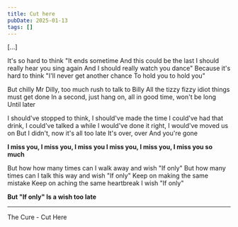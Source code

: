 ```yaml
---
title: Cut here
pubDate: 2025-01-13
tags: []
---
```


[...]

It's so hard to think "It ends sometime
And this could be the last
I should really hear you sing again
And I should really watch you dance"
Because it's hard to think
"I'll never get another chance
To hold you to hold you"

But chilly Mr Dilly, too much rush to talk to Billy
All the tizzy fizzy idiot things must get done
In a second, just hang on, all in good time, won't be long
Until later

I should've stopped to think, I should've made the time
I could've had that drink, I could've talked a while
I would've done it right, I would've moved us on
But I didn't, now it's all too late
It's over, over
And you're gone

**I miss you, I miss you, I miss you
I miss you, I miss you, I miss you so much**

But how how many times can I walk away and wish "If only"
But how many times can I talk this way and wish "If only"
Keep on making the same mistake
Keep on aching the same heartbreak
I wish "If only"

**But "If only"
Is a wish too late**

---

The Cure - Cut Here